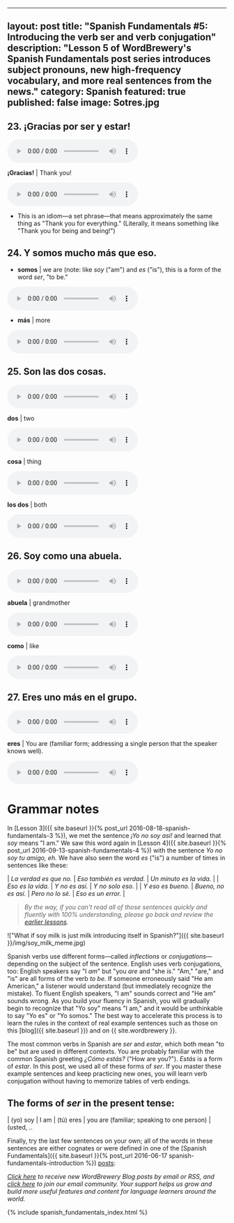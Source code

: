 
---
layout: post
title: "Spanish Fundamentals #5: Introducing the verb ser and verb conjugation"
description: "Lesson 5 of WordBrewery's Spanish Fundamentals post series introduces subject pronouns, new high-frequency vocabulary, and more real sentences from the news."
category: Spanish
featured: true
published: false
image: Sotres.jpg
---

## 23. ¡Gracias por ser y estar!

<audio controls><source src="https://wb-backend.azurewebsites.net/api/tts/speak?code={{ site.code }}&languageId=Spanish&text=¡Gracias por ser y estar!"></source></audio>

**¡Gracias!** | Thank you!

<audio controls align="center"><source src="https://wb-backend.azurewebsites.net/api/tts/speak?code={{ site.code }}&languageId=Spanish&text=Gracias"></source></audio>

- This is an idiom—a set phrase—that means approximately the same thing as "Thank you for everything." (Literally, it means something like "Thank you for being and being!")


## 24. Y somos mucho más que eso.

- **somos** | we are (note: like *soy* ("am") and *es* ("is"),  this is a form of the word *ser*, "to be."

<audio controls align="center"><source src="https://wb-backend.azurewebsites.net/api/tts/speak?code={{ site.code }}&languageId=Spanish&text=somos"></source></audio>

- **más** | more

<audio controls align="center"><source src="https://wb-backend.azurewebsites.net/api/tts/speak?code={{ site.code }}&languageId=Spanish&text=más"></source></audio>

## 25. Son las dos cosas.

<audio controls><source src="https://wb-backend.azurewebsites.net/api/tts/speak?code={{ site.code }}&languageId=Spanish&text=Son las dos cosas."></source></audio>

**dos** | two

<audio controls align="center"><source src="https://wb-backend.azurewebsites.net/api/tts/speak?code={{ site.code }}&languageId=Spanish&text=dos"></source></audio>

**cosa** | thing

<audio controls align="center"><source src="https://wb-backend.azurewebsites.net/api/tts/speak?code={{ site.code }}&languageId=Spanish&text=cosa"></source></audio>


**los dos** | both

<audio controls align="center"><source src="https://wb-backend.azurewebsites.net/api/tts/speak?code={{ site.code }}&languageId=Spanish&text=los dos"></source></audio>

## 26. Soy como una abuela.

<audio controls><source src="https://wb-backend.azurewebsites.net/api/tts/speak?code={{ site.code }}&languageId=Spanish&text=Soy como una abuela."></source></audio>

**abuela** | grandmother

<audio controls align="center"><source src="https://wb-backend.azurewebsites.net/api/tts/speak?code={{ site.code }}&languageId=Spanish&text=abuela"></source></audio>

**como** | like

<audio controls align="center"><source src="https://wb-backend.azurewebsites.net/api/tts/speak?code={{ site.code }}&languageId=Spanish&text=como"></source></audio>


## 27. Eres uno más en el grupo.

<audio controls><source src="https://wb-backend.azurewebsites.net/api/tts/speak?code={{ site.code }}&languageId=Spanish&text=Eres uno más en el grupo."></source></audio>

**eres** | You are (familiar form; addressing a single person that the speaker knows well).

<audio controls align="center"><source src="https://wb-backend.azurewebsites.net/api/tts/speak?code={{ site.code }}&languageId=Spanish&text=eres"></source></audio>


# Grammar notes

In [Lesson 3]({{ site.baseurl }}{% post_url 2016-08-18-spanish-fundamentals-3 %}), we met the sentence *¡Yo no soy así!*
and learned that *soy* means "I am." We saw this word again in [Lesson 4]({{ site.baseurl }}{% post_url
2016-09-13-spanish-fundamentals-4 %}) with the sentence *Yo no soy tu amigo, eh.* We have also seen the word *es* ("is") a number of times in sentences like these:

| *La verdad es que no.* | *Eso también es verdad.* | *Un minuto es la vida.* |
| *Eso es la vida.* | *Y no es así.*  | *Y no solo eso.* |
| *Y eso es bueno.* | *Bueno, no es así.* | *Pero no lo sé.* | *Eso es un error.* |

> *By the way, if you can't read all of those sentences quickly and fluently with 100% understanding, please go back and
> review the [earlier lessons](#post-series).*

!["What if soy milk is just milk introducing itself in Spanish?"]({{ site.baseurl }}/img/soy_milk_meme.jpg)

Spanish verbs use different forms—called *inflections* or *conjugations*—depending on the
subject of the sentence. English uses verb conjugations, too: English speakers say "I *am*" but "you *are* and "she
*is*." "Am," "are," and "is" are all forms of the verb *to be.* If someone erroneously said "He am American," a listener would
understand (but immediately recognize the mistake). To fluent English speakers, "I am" sounds correct and "He am" sounds
wrong. As you build your fluency in Spanish, you will gradually begin to recognize that "Yo soy" means "I am," and it
would be unthinkable to say "Yo es" or "Yo somos." The best way to accelerate this process is to learn the rules in the
context of real example sentences such as those on this [blog]({{ site.baseurl }}) and on {{ site.wordbrewery }}.

The most common verbs in Spanish are *ser* and *estar*, which both mean "to be" but are used in different contexts. You
are probably familiar with the common Spanish greeting *¿Cómo estás?* ("How are you?"). *Estás* is a form of *estar*. In this post, we used all of these forms of *ser*. If you master these example sentences and keep practicing new ones, you will learn verb conjugation without having to memorize tables of verb endings.

## The forms of *ser* in the present tense:

| (yo) soy | I am
| (tú) eres | you are (familiar; speaking to one person)
| (usted, ..



Finally, try the last few sentences on your own; all of the words in these sentences are either cognates or were defined
in one of the [Spanish Fundamentals]({{ site.baseurl }}{% post_url 2016-06-17
spanish-fundamentals-introduction %}) [posts](#series_index):



*[Click here](http://feeds.feedburner.com/LanguageUntapped) to receive new WordBrewery Blog posts by email or RSS, and
[click here](http://goo.gl/pTPRvb) to join our email community. Your support helps us grow and build more useful
features and content for language learners around the world.*

{% include spanish_fundamentals_index.html %}
